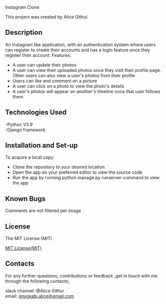 Instagram Clone

This project was created by Alice Githui.

## Description
An Instagram like application, with an authentication system where users can register to create their accounts and has a login feature once they register their account. 
Features:
- A user can update their photos
- A user can view their uploaded photos once they visit their profile page. Other users can also view a user's photos from their profile
- Users can like and comment on a picture
- A user can click on a photo to view the photo's details
- A user's photos will appear on another's timeline once that user follows them 

## Technologies Used

-Python V3.9 
<br>
-Django framework

## Installation and Set-up

To acquire a local copy:

- Clone the repository to your desired location
- Open the app on your preferred editor to view the source code
- Run the app by running python manage.py runserver command to view the app

## Known Bugs
Comments are not filtered per image


## License

The MIT License (MIT)

<a href = "https://www.mit.edu/~amini/LICENSE.md">MIT License(MIT)</a>

## Contacts

For any further questions, contributions or feedback ,get in touch with me through the following contacts;

slack channel: @Alice Githui
<br>
email: gnyokabi.alice@gmail.com
